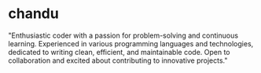 # chandu
"Enthusiastic coder with a passion for problem-solving and continuous learning. Experienced in various programming languages and technologies, dedicated to writing clean, efficient, and maintainable code. Open to collaboration and excited about contributing to innovative projects."
